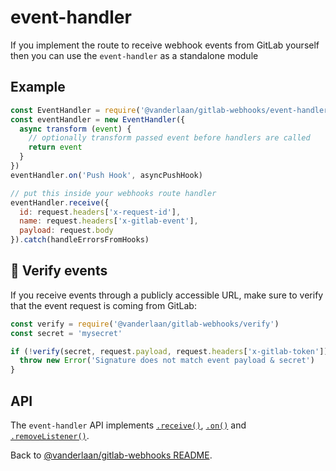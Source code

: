 # event-handler

If you implement the route to receive webhook events from GitLab yourself then you can use the `event-handler` as a standalone module

## Example

```js
const EventHandler = require('@vanderlaan/gitlab-webhooks/event-handler')
const eventHandler = new EventHandler({
  async transform (event) {
    // optionally transform passed event before handlers are called
    return event
  }
})
eventHandler.on('Push Hook', asyncPushHook)

// put this inside your webhooks route handler
eventHandler.receive({
  id: request.headers['x-request-id'],
  name: request.headers['x-gitlab-event'],
  payload: request.body
}).catch(handleErrorsFromHooks)
```

## 🚨 Verify events

If you receive events through a publicly accessible URL, make sure to verify that the event request is coming from GitLab:

```js
const verify = require('@vanderlaan/gitlab-webhooks/verify')
const secret = 'mysecret'

if (!verify(secret, request.payload, request.headers['x-gitlab-token'])) {
  throw new Error('Signature does not match event payload & secret')
}
```

## API

The `event-handler` API implements [`.receive()`](../#webhooksreceive), [`.on()`](../#webhookson) and [`.removeListener()`](../#webhooksremovelistener).

Back to [@vanderlaan/gitlab-webhooks README](..).
